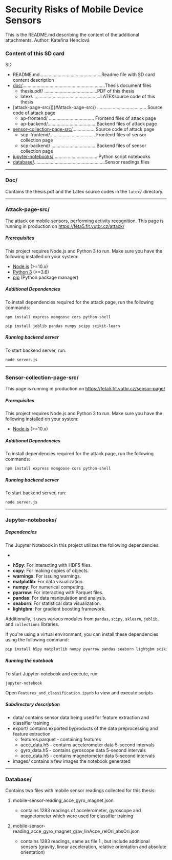 # Security Risks of Mobile Device Sensors

This is the README.md describing the content of the additional attachments.
Author: Kateřina Henclová
### Content of this SD card

SD
- README.md................................................Readme file with SD card content description
- [doc/](#doc/)................................................................Thesis document files
	- thesis.pdf/ .........................................PDF of this thesis
	- latex/.....................................................LATEXsource code of this thesis
- [attack-page-src/])(#Attack-page-src/) ...................................... Source code of attack page
	- ap-frontend/ ................................... Frontend files of attack page
	- ap-backend/......................................Backend files of attack page
- [sensor-collection-page-src/](#Sensor-collection-page-src/)..................Source code of attack page
	- scp-frontend/....................................Frontend files of sensor collection page
	- scp-backend/ .................................. Backend files of sensor collection page
- [jupyter-notebooks/](#Jupyter-notebooks/) ................................. Python script notebooks
- [database/](#Database/).......................................................Sensor readings files

---

### Doc/

Contains the thesis.pdf and the Latex source codes in the `latex/` directory.

---
### Attack-page-src/

The attack on mobile sensors, performing activity recognition. 
This page is running in production on https://feta5.fit.vutbr.cz/attack/

##### Prerequisites
This project requires Node.js and Python 3 to run.
Make sure you have the following installed on your system:
- [Node.js](https://nodejs.org/) (>=10.x)
- [Python 3](https://www.python.org/downloads/) (>=3.6)
- [pip](https://pip.pypa.io/en/stable/installing/) (Python package manager)

##### Additional Dependencies
To install dependencies required for the attack page, run the following commands:

```
npm install express mongoose cors python-shell 
```
```
pip install joblib pandas numpy scipy scikit-learn
```

##### Running backend server
To start backend server, run:
```
node server.js
```

---
### Sensor-collection-page-src/

This page is running in production on https://feta5.fit.vutbr.cz/sensor-page/

##### Prerequisites
This project requires Node.js and Python 3 to run.
Make sure you have the following installed on your system:
- [Node.js](https://nodejs.org/) (>=10.x)
##### Additional Dependencies
To install dependencies required for the attack page, run the following commands:

```
npm install express mongoose cors python-shell 
```
##### Running backend server
To start backend server, run:
```
node server.js
```

---
### Jupyter-notebooks/

##### Dependencies
The Jupyter Notebook in this project utilizes the following dependencies:

- ````markdown

- **h5py**: For interacting with HDF5 files.
- **copy**: For making copies of objects.
- **warnings**: For issuing warnings.
- **matplotlib**: For data visualization.
- **numpy**: For numerical computing.
- **pyarrow**: For interacting with Parquet files.
- **pandas**: For data manipulation and analysis.
- **seaborn**: For statistical data visualization.
- **lightgbm**: For gradient boosting framework.

Additionally, it uses various modules from `pandas`, `scipy`, `sklearn`, `joblib`, and `collections` libraries.

If you're using a virtual environment, you can install these dependencies using the following command:

```bash
pip install h5py matplotlib numpy pyarrow pandas seaborn lightgbm scikit-learn joblib
```

##### Running the notebook
To start Jupyter-notebook and execute, run:
```
jupyter-notebook
```

Open `Features_and_classification.ipynb` to view and execute scripts

##### Subdirectory description
- data/ contains sensor data being used for feature extraction and classifier training
- export/ contains exported byproducts of the data preprocessing and feature extraction
	- features.parquet - containing features
	- acce_data.h5 - contains accelerometer data 5-second intervals
	- gyro_data.h5 - contains gyroscope data 5-second intervals
	- acce_data.h5 - contains magnetometer data 5-second intervals
- images/ contains a few images the notebook generated

---
### Database/

Contains two files with mobile sensor readings collected for this thesis:

1.  mobile-sensor-reading_acce_gyro_magnet.json
	- contains 1283 readings of accelerometer, gyroscope and magnetometer which were used for classifier training
	
2. mobile-sensor-reading_acce_gyro_magnet_grav_linAcce_relOri_absOri.json
	- contains 1283 readings, same as file 1., but include additional sensors (gravity, linear acceleration, relative orientation and absolute orientation)


